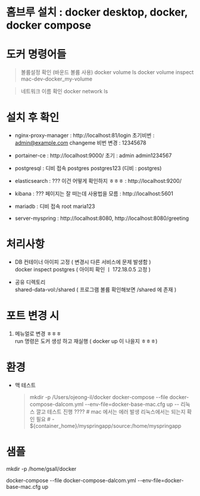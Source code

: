 # 홈브루 설치 : docker desktop, docker, docker compose

# 도커 명령어들

> 볼륨설정 확인 (바운드 볼륨 사용)
> docker volume ls
> docker volume inspect mac-dev-docker_my-volume

> 네트워크 이름 확인
> docker network ls

# 설치 후 확인

- nginx-proxy-manager
  : http://localhost:81/login 초기비번 : admin@example.com changeme
  비번 변경 : 12345678

- portainer-ce
  : http://localhost:9000/ 초기 : admin admin1234567

- postgresql
  : 디비 접속 postgres postgres123 (디비 : postgres)

- elasticsearch : ??? 이건 어떻게 확인하지 ㅎㅎㅎ
  : http://localhost:9200/

- kibana : ??? 페이지는 잘 떠는데 사용법을 모름
  : http://localhost:5601

- mariadb
  : 디비 접속 root maria123

- server-myspring
  : http://localhost:8080, http://localhost:8080/greeting

# 처리사항

- DB 컨테이너 아이피 고정 ( 변경시 다른 서비스에 문제 발생함 )  
  docker inspect postgres ( 아이피 확인 ㅣ 172.18.0.5 고정 )

- 공유 디렉토리  
  shared-data-vol:/shared ( 프로그램 볼륨 확인해보면 /shared 에 존재 )

# 포트 변경 시

1. 메뉴얼로 변경 ㅎㅎㅎ  
   run 명령은 도커 생성 하고 재실행 ( docker up 이 나을지 ㅎㅎㅎ)

# 환경

- 맥 테스트
  > mkdir -p /Users/ojeong-il/docker
  > docker-compose --file docker-compose-dalcom.yml --env-file=docker-base-mac.cfg up
  > -- 리눅스 깔고 테스트 진행 ????
        # mac 에서는 에러 발생 리눅스에서는 되는지 확인 필요
        #      - ${container_home}/myspringapp/source:/home/myspringapp

# 샘플

mkdir -p /home/gsall/docker

docker-compose --file docker-compose-dalcom.yml --env-file=docker-base-mac.cfg up
